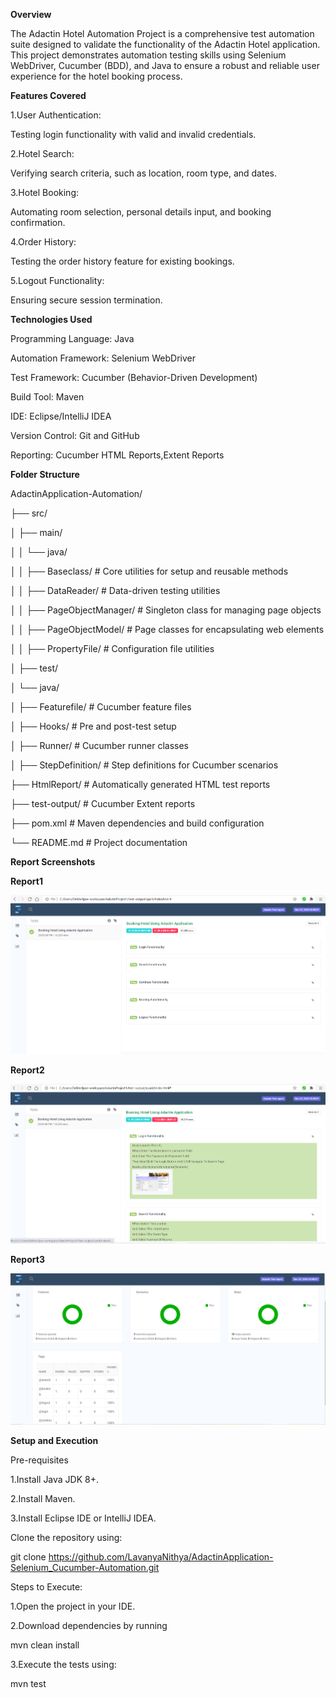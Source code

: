 **Overview**

The Adactin Hotel Automation Project is a comprehensive test automation suite designed to validate the functionality of the Adactin Hotel application. This project demonstrates automation testing skills using Selenium WebDriver, Cucumber (BDD), and Java to ensure a robust and reliable user experience for the hotel booking process.

**Features Covered**

1.User Authentication:

Testing login functionality with valid and invalid credentials.

2.Hotel Search:

Verifying search criteria, such as location, room type, and dates.

3.Hotel Booking:

Automating room selection, personal details input, and booking confirmation.

4.Order History:

Testing the order history feature for existing bookings.

5.Logout Functionality:

Ensuring secure session termination.

**Technologies Used**

Programming Language: Java

Automation Framework: Selenium WebDriver

Test Framework: Cucumber (Behavior-Driven Development)

Build Tool: Maven

IDE: Eclipse/IntelliJ IDEA

Version Control: Git and GitHub

Reporting: Cucumber HTML Reports,Extent Reports

**Folder Structure**

AdactinApplication-Automation/

├── src/

│     ├── main/

│     │   └── java/

│     │       ├── Baseclass/           # Core utilities for setup and reusable methods

│     │       ├── DataReader/          # Data-driven testing utilities

│     │       ├── PageObjectManager/   # Singleton class for managing page objects

│     │       ├── PageObjectModel/     # Page classes for encapsulating web elements

│     │       ├── PropertyFile/        # Configuration file utilities

│     ├── test/

│         └── java/

│             ├── Featurefile/         # Cucumber feature files

│             ├── Hooks/               # Pre and post-test setup

│             ├── Runner/              # Cucumber runner classes

│             ├── StepDefinition/      # Step definitions for Cucumber scenarios

├── HtmlReport/                       # Automatically generated HTML test reports

├── test-output/                      # Cucumber Extent reports

├── pom.xml                           # Maven dependencies and build configuration

└── README.md                         # Project documentation


**Report Screenshots**

**Report1**

![Adactin ss1](Adactin%20screenshots/Adactin%20ss1.PNG)


**Report2**

![Adactin ss2](Adactin%20screenshots/Adactin%20ss2.PNG)


**Report3**

![Adactin ss3](Adactin%20screenshots/Adactin%20ss3.PNG)


**Setup and Execution**

Pre-requisites

1.Install Java JDK 8+.

2.Install Maven.

3.Install Eclipse IDE or IntelliJ IDEA.


Clone the repository using:

   git clone https://github.com/LavanyaNithya/AdactinApplication-Selenium_Cucumber-Automation.git

Steps to Execute:

1.Open the project in your IDE.

2.Download dependencies by running

   mvn clean install

3.Execute the tests using:

   mvn test


